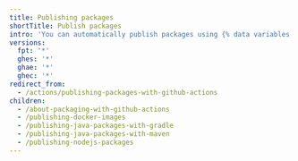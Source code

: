 ```yaml
---
title: Publishing packages
shortTitle: Publish packages
intro: 'You can automatically publish packages using {% data variables.product.prodname_actions %}.'
versions:
  fpt: '*'
  ghes: '*'
  ghae: '*'
  ghec: '*'
redirect_from:
  - /actions/publishing-packages-with-github-actions
children:
  - /about-packaging-with-github-actions
  - /publishing-docker-images
  - /publishing-java-packages-with-gradle
  - /publishing-java-packages-with-maven
  - /publishing-nodejs-packages
---
```


